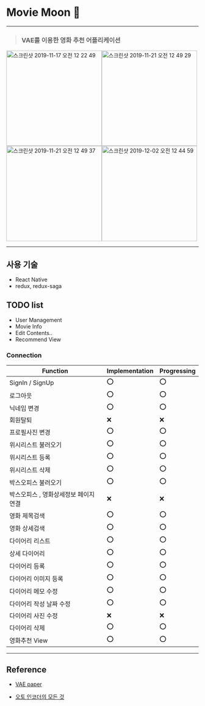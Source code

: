# Movie Moon 📱 

---
> ### VAE를 이용한 영화 추천 어플리케이션

<img width="250" alt="스크린샷 2019-11-17 오전 12 22 49" src="https://user-images.githubusercontent.com/46750574/68995941-c804c200-08d6-11ea-9e17-248fc1365dd9.png"><img width="250" alt="스크린샷 2019-11-21 오전 12 49 29" src="https://user-images.githubusercontent.com/46750574/69254110-0b25a480-0bf9-11ea-858c-be9e0e6fcdec.png">
<img width="250" alt="스크린샷 2019-11-21 오전 12 49 37" src="https://user-images.githubusercontent.com/46750574/69254111-0b25a480-0bf9-11ea-895d-b0fe9e14d0ab.png"><img width="250" alt="스크린샷 2019-12-02 오전 12 44 59" src="https://user-images.githubusercontent.com/46750574/69916325-274cff80-149d-11ea-95c9-22c77f735442.png">

---
## 사용 기술
* React Native
* redux, redux-saga

## TODO list
* User Management
* Movie Info
* Edit Contents..
* Recommend View

### Connection

| Function                    | Implementation | Progressing |
| --------------------------- | ------------ | ------------ |
| SignIn / SignUp             | ⭕️ | ⭕️           |
| 로그아웃            | ⭕️     | ⭕️           |
| 닉네임 변경 | ⭕️     | ⭕️           |
| 회원탈퇴         | ❌      | ❌                                                        |
| 프로필사진 변경| ⭕️    | ⭕️                                                         |
| 위시리스트 불러오기 | ⭕️      | ⭕️                                                         |
| 위시리스트 등록 | ⭕️     | ⭕️                                                         |
| 위시리스트 삭제   | ⭕️      | ⭕️                                                         |
| 박스오피스 불러오기 | ⭕️     | ⭕️                                                         |
| 박스오피스 , 영화상세정보 페이지 연결 | ❌    | ❌ |
| 영화 제목검색     | ⭕️     | ⭕️                                                         |
| 영화 상세검색 | ⭕️     | ⭕️                                                         |
| 다이어리 리스트    | ⭕️      | ⭕️                                                       |
| 상세 다이어리 | ⭕️     | ⭕️                                                       |
| 다이어리 등록   | ⭕️      | ⭕️                                                       |
| 다이어리 이미지 등록 | ⭕️     | ⭕️                                                       |
| 다이어리 메모 수정 | ⭕️      | ⭕️                                                       |
| 다이어리 작성 날짜 수정 | ⭕️     | ⭕️                                                       |
| 다이어리 사진 수정 | ❌        | ❌                                                         |
| 다이어리 삭제 | ⭕️     | ⭕️                                                       |
| 영화추천 View |  ⭕️     | ⭕️                                                       |



---
## Reference

* [VAE paper](https://arxiv.org/pdf/1312.6114.pdf)

* [오토 인코더의 모든 것 ](https://www.slideshare.net/NaverEngineering/ss-96581209)
